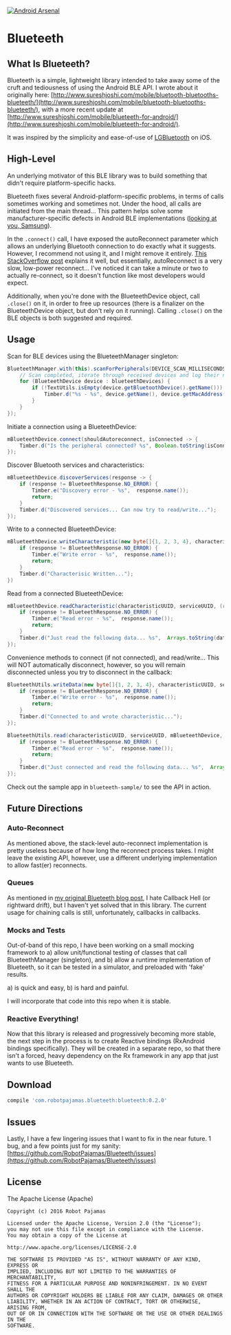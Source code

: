 [![Android Arsenal](https://img.shields.io/badge/Android%20Arsenal-Blueteeth-blue.svg?style=flat)](http://android-arsenal.com/details/1/3512)

# Blueteeth

## What Is Blueteeth?

Blueteeth is a simple, lightweight library intended to take away some of the cruft and tediousness of using the Android BLE API. I wrote about it originally here: [http://www.sureshjoshi.com/mobile/bluetooth-bluetooths-blueteeth/](http://www.sureshjoshi.com/mobile/bluetooth-bluetooths-blueteeth/), with a more recent update at [http://www.sureshjoshi.com/mobile/blueteeth-for-android/](http://www.sureshjoshi.com/mobile/blueteeth-for-android/).

It was inspired by the simplicity and ease-of-use of [LGBluetooth](https://github.com/l0gg3r/LGBluetooth) on iOS.

## High-Level

An underlying motivator of this BLE library was to build something that didn't require platform-specific hacks. 

Blueteeth fixes several Android-platform-specific problems, in terms of calls sometimes working and sometimes not. Under the hood, all calls are initiated from the main thread... This pattern helps solve some manufacturer-specific defects in Android BLE implementations ([looking at you, Samsung](https://stackoverflow.com/questions/20069507/gatt-callback-fails-to-register)).

In the `.connect()` call, I have exposed the autoReconnect parameter which allows an underlying Bluetooth connection to do exactly what it suggests. However, I recommend not using it, and I might remove it entirely. [This StackOverflow post](https://stackoverflow.com/questions/22214254/android-ble-connect-slowly/23749770#23749770) explains it well, but essentially, autoReconnect is a very slow, low-power reconnect... I've noticed it can take a minute or two to actually re-connect, so it doesn't function like most developers would expect.

Additionally, when you're done with the BlueteethDevice object, call `.close()` on it, in order to free up resources (there is a finalizer on the BlueteethDevice object, but don't rely on it running). Calling `.close()` on the BLE objects is both suggested and required.

## Usage

Scan for BLE devices using the BlueteethManager singleton:

```java
BlueteethManager.with(this).scanForPeripherals(DEVICE_SCAN_MILLISECONDS, blueteethDevices -> {
    // Scan completed, iterate through received devices and log their name/mac address
    for (BlueteethDevice device : blueteethDevices) {
        if (!TextUtils.isEmpty(device.getBluetoothDevice().getName())) {
            Timber.d("%s - %s", device.getName(), device.getMacAddress());
        }
    }
});
```

Initiate a connection using a BlueteethDevice:

```java 
mBlueteethDevice.connect(shouldAutoreconnect, isConnected -> {
    Timber.d("Is the peripheral connected? %s", Boolean.toString(isConnected));
});
```

Discover Bluetooth services and characteristics:

```java 
mBlueteethDevice.discoverServices(response -> {
    if (response != BlueteethResponse.NO_ERROR) {
        Timber.e("Discovery error - %s",  response.name());
        return;
    }
    Timber.d("Discovered services... Can now try to read/write...");
});
``` 

Write to a connected BlueteethDevice:

```java
mBlueteethDevice.writeCharacteristic(new byte[]{1, 2, 3, 4}, characteristicUUID, serviceUUID, response -> {
    if (response != BlueteethResponse.NO_ERROR) {
        Timber.e("Write error - %s",  response.name());
        return;
    }
    Timber.d("Characterisic Written...");
})
```

Read from a connected BlueteethDevice:

```java 
mBlueteethDevice.readCharacteristic(characteristicUUID, serviceUUID, (response, data) -> {
    if (response != BlueteethResponse.NO_ERROR) {
        Timber.e("Read error - %s",  response.name());
        return;
    }
    Timber.d("Just read the following data... %s",  Arrays.toString(data));
});
```

Convenience methods to connect (if not connected), and read/write... This will NOT automatically disconnect, however, so you will remain disconnected unless you try to disconnect in the callback:
 
```java
BlueteethUtils.writeData(new byte[]{1, 2, 3, 4}, characteristicUUID, serviceUUID, mBlueteethDevice, response -> {
    if (response != BlueteethResponse.NO_ERROR) {
        Timber.e("Write error - %s",  response.name());
        return;
    }
    Timber.d("Connected to and wrote characteristic...");
});
```

```java
BlueteethUtils.read(characteristicUUID, serviceUUID, mBlueteethDevice, (response, data) -> {
    if (response != BlueteethResponse.NO_ERROR) {
        Timber.e("Read error - %s",  response.name());
        return;
    }
    Timber.d("Just connected and read the following data... %s",  Arrays.toString(data));
});
```

Check out the sample app in `blueteeth-sample/` to see the API in action. 


## Future Directions

### Auto-Reconnect

As mentioned above, the stack-level auto-reconnect implementation is pretty useless because of how long the reconnect process takes. I might leave the existing API, however, use a different underlying implementation to allow fast(er) reconnects.

### Queues

As mentioned in [my original Blueteeth blog post](http://www.sureshjoshi.com/mobile/bluetooth-bluetooths-blueteeth/), I hate Callback Hell (or rightward drift), but I haven't yet solved that in this library. The current usage for chaining calls is still, unfortunately, callbacks in callbacks. 

### Mocks and Tests

Out-of-band of this repo, I have been working on a small mocking framework to a) allow unit/functional testing of classes that call BlueteethManager (singleton), and b) allow a runtime implementation of Blueteeth, so it can be tested in a simulator, and preloaded with 'fake' results. 

a) is quick and easy, b) is hard and painful.

I will incorporate that code into this repo when it is stable.

### Reactive Everything!

Now that this library is released and progressively becoming more stable, the next step in the process is to create Reactive bindings (RxAndroid bindings specifically). They will be created in a separate repo, so that there isn't a forced, heavy dependency on the Rx framework in any app that just wants to use Blueteeth.

## Download

```groovy
compile 'com.robotpajamas.blueteeth:blueteeth:0.2.0'
```

## Issues

Lastly, I have a few lingering issues that I want to fix in the near future. 1 bug, and a few points just for my sanity: [https://github.com/RobotPajamas/Blueteeth/issues](https://github.com/RobotPajamas/Blueteeth/issues)

## License

The Apache License (Apache)

    Copyright (c) 2016 Robot Pajamas

    Licensed under the Apache License, Version 2.0 (the "License");
    you may not use this file except in compliance with the License.
    You may obtain a copy of the License at

    http://www.apache.org/licenses/LICENSE-2.0

    THE SOFTWARE IS PROVIDED "AS IS", WITHOUT WARRANTY OF ANY KIND, EXPRESS OR
    IMPLIED, INCLUDING BUT NOT LIMITED TO THE WARRANTIES OF MERCHANTABILITY,
    FITNESS FOR A PARTICULAR PURPOSE AND NONINFRINGEMENT. IN NO EVENT SHALL THE
    AUTHORS OR COPYRIGHT HOLDERS BE LIABLE FOR ANY CLAIM, DAMAGES OR OTHER
    LIABILITY, WHETHER IN AN ACTION OF CONTRACT, TORT OR OTHERWISE, ARISING FROM,
    OUT OF OR IN CONNECTION WITH THE SOFTWARE OR THE USE OR OTHER DEALINGS IN THE
    SOFTWARE.
